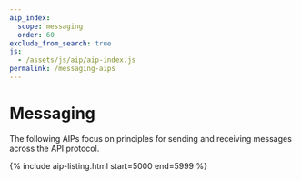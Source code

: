 ```yaml
---
aip_index:
  scope: messaging
  order: 60
exclude_from_search: true
js:
  - /assets/js/aip/aip-index.js
permalink: /messaging-aips
---
```


# Messaging

The following AIPs focus on principles for sending and receiving messages across the API protocol.

{% include aip-listing.html start=5000 end=5999 %}
